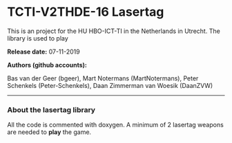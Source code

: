 # TCTI-V2THDE-16 Lasertag
This is an project for the HU HBO-ICT-TI in the Netherlands in Utrecht.
The library is used to play 

**Release date:** 07-11-2019

**Authors (github accounts):**

  Bas van der Geer          (bgeer),
  Mart Notermans            (MartNotermans),
  Peter Schenkels           (Peter-Schenkels),
  Daan Zimmerman van Woesik (DaanZVW)

___           
### About the lasertag library

All the code is commented with doxygen.
A minimum of 2 lasertag weapons are needed to **play** the game.
